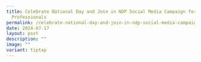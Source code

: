 ```yaml
---
title: Celebrate National Day and Join in NDP Social Media Campaign for BE
  Professionals
permalink: /celebrate-national-day-and-join-in-ndp-social-media-campaign-for-be-professionals/
date: 2024-07-17
layout: post
description: ""
image: ""
variant: tiptap
---
```

